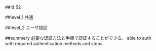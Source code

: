 ##id
62

##level_1
共通

##level_2
ユーザ認証

##summery
必要な認証方法と手順で認証することができる。
able to auth with required authentication methods and steps.

